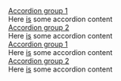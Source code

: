 <section class="au-accordion">
  <a href="#accordion-group-1" class="au-accordion__title js-au-accordion au-accordion--closed" aria-controls="accordion-group-1" aria-expanded="false" aria-selected="false" role="tab" onclick="return AU.accordion.Toggle( this )">Accordion group 1</a>

  <div class="au-accordion__body au-accordion--closed" id="accordion-group-1">
    <div class="au-accordion__body-wrapper">
      Here <a href="#url">is</a> some accordion content
    </div>
  </div>
</section>

<section class="au-accordion">
  <a href="#accordion-group-2" class="au-accordion__title js-au-accordion au-accordion--closed" aria-controls="accordion-group-2" aria-expanded="false" aria-selected="false" role="tab" onclick="return AU.accordion.Toggle( this )">Accordion group 2</a>

  <div class="au-accordion__body au-accordion--closed" id="accordion-group-2">
    <div class="au-accordion__body-wrapper">
      Here <a href="#url">is</a> some accordion content
    </div>
  </div>
</section>

<div class="au-body au-body--dark">
  <section class="au-accordion au-accordion--dark">
    <a href="#accordion-group-dark-1" class="au-accordion__title js-au-accordion au-accordion--closed" aria-controls="accordion-group-dark-1" aria-expanded="false" aria-selected="false" role="tab" onclick="return AU.accordion.Toggle( this )">Accordion group 1</a>
    <div class="au-accordion__body au-accordion--closed" id="accordion-group-dark-1">
      <div class="au-accordion__body-wrapper">
        Here <a href="#url">is</a> some accordion content
      </div>
    </div>
  </section>

  <section class="au-accordion au-accordion--dark">
    <a href="#accordion-group-dark-2" class="au-accordion__title js-au-accordion au-accordion--closed" aria-controls="accordion-group-dark-2" aria-expanded="false" aria-selected="false" role="tab" onclick="return AU.accordion.Toggle( this )">Accordion group 2</a>
    <div class="au-accordion__body au-accordion--closed" id="accordion-group-dark-2">
      <div class="au-accordion__body-wrapper">
        Here <a href="#url">is</a> some accordion content
      </div>
    </div>
  </section>
</div>
